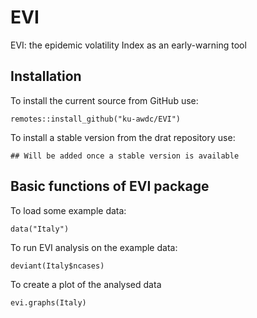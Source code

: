 # EVI
EVI: the epidemic volatility Index as an early-warning tool

## Installation

To install the current source from GitHub use:

    remotes::install_github("ku-awdc/EVI")	

To install a stable version from the drat repository use:

    ## Will be added once a stable version is available

## Basic functions of EVI package

To load some example data:

    data("Italy")
    
To run EVI analysis on the example data:

    deviant(Italy$ncases)

To create a plot of the analysed data 

    evi.graphs(Italy)
